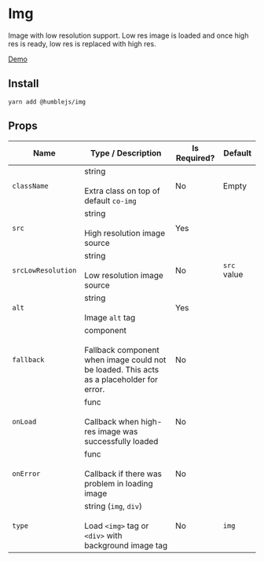 # Img
Image with low resolution support. Low res image is loaded and once high res is
ready, low res is replaced with high res.

[Demo](https://humble.js.org/pkg/img/demo)

## Install

```
yarn add @humblejs/img
```

## Props

| **Name** | **Type / Description** | **Is Required?** | **Default** |
|-----------|----------|-------------|-------------|
| `className`    | string<br><br>Extra class on top of default `co-img` | No | Empty |
| `src`    | string<br><br>High resolution image source | Yes |  |
| `srcLowResolution`    | string<br><br>Low resolution image source | No | `src` value |
| `alt`    | string<br><br>Image `alt` tag | Yes | |
| `fallback`    | component<br><br>Fallback component when image could not be loaded. This acts as a placeholder for error. | No | |
| `onLoad`    | func<br><br>Callback when high-res image was successfully loaded | No | |
| `onError`    | func<br><br>Callback if there was problem in loading image | No | |
| `type`    | string (`img`, `div`) <br><br>Load `<img>` tag or `<div>` with background image tag | No | `img` |
